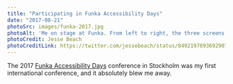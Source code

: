 ```yaml
---
title: "Participating in Funka Accessibility Days"
date: "2017-08-21"
photoSrc: images/funka-2017.jpg
photoAlt: 'Me on stage at Funka. From left to right, the three screens behind me show Swedish live captions, slides for my talk on "Illustrating the point: Images as effective communication tools," and a sign language interpreter.'
photoCredit: Jesse Beach
photoCreditLink: https://twitter.com/jessebeach/status/849219789369290752
---
```


The 2017 [Funka Accessibility Days](https://www.funka.com/en/we-offer/funka-accessibility-days/) conference in Stockholm was my first international conference, and it absolutely blew me away.